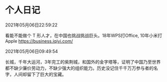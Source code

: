 # 个人日记

2021年05月06日22:59:22

看能不能做个 T 形人才，在中国也挑战挑战巨头。18年WPS打Office, 10年小米打Apple
https://business.iqiyi.com/


2021年05月06日09:49:54

长城，千年大运河，3年完工的紫荆城，和国外的金字塔等，证明了中国乃至世界都不缺少廉价劳动力，不缺少强大的组织能力。历史没记住千千万万参与者的名字，人间却留下了巨大的宝藏。










